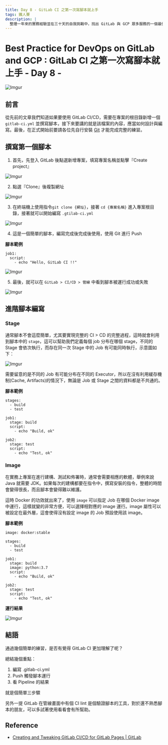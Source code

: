 ```yaml
---
title: Day 8 - GitLab CI 之第一次寫腳本就上手
tags: 鐵人賽
description: |
  整理一年來的實務經驗並在三十天的自我挑戰中，找出 GitLab 與 GCP 眾多服務的一個最佳實踐方式
---
```


# Best Practice for DevOps on GitLab and GCP : GitLab CI 之第一次寫腳本就上手 - Day 8 -

![Imgur](https://i.imgur.com/5JX4fA3.png)

## 前言

從先前的文章我們知道如果要使用 GitLab CI/CD，需要在專案的根目錄新增一個 `gitlab-ci.yml` 並撰寫腳本，接下來要講的就是該檔案的內容，應當如何設計與編寫。最後，在正式開始前要請各位先自行安裝 [Git](https://git-scm.com/) 才能完成完整的練習。

## 撰寫第一個腳本

1. 首先，先登入 GitLab 後點選新增專案，填寫專案名稱並點擊『Create project』

![Imgur](https://i.imgur.com/qiFnd1j.png)

2. 點選『Clone』後複製網址

![Imgur](https://i.imgur.com/cjxcNu6.png)

3. 在終端機上使用指令`git clone {網址}`，接著 `cd {專案名稱}` 進入專案根目錄，接著就可以開始編寫 `.gtilab-ci.yml`

![Imgur](https://i.imgur.com/XuD4YsM.png)

4. 這是一個簡單的腳本，編寫完成後完成後使用，使用 Git 進行 Push

**腳本範例**

```yaml=
job1:
  script:
    - echo "Hello, GitLab CI !!"
```

![Imgur](https://i.imgur.com/3WwOoJs.png)

5. 最後，就可以在 `GitLab > CI/CD > 管線` 中看到腳本被運行成功或失敗

![Imgur](https://i.imgur.com/12uJiDq.png)

## 進階腳本編寫

### Stage

通常腳本不會這麼簡單，尤其要實現完整的 CI > CD 的完整過程，這時就會利用到腳本中的 `stage`，這可以幫助我們定義每個 job 分布在哪個 stage，不同的 Stage 會依次執行，而存在同一次 Stage 中的 Job 有可能同時執行，示意圖如下：

![Imgur](https://i.imgur.com/twtcZef.png)

需要留意的是不同的 Job 有可能分布在不同的 Executor，所以在沒有利用緩存機制(Cache, Artifacts)的情況下，無論是 Job 或 Stage 之間的資料都是不共通的。

**腳本範例**

```yaml=
stages:
  - build
  - test
  
job1:
  stage: build
  script:
    - echo "Build, ok"

job2:
  stage: test
  script:
    - echo "Test, ok"
```

### Image

在實務上專案在進行建構、測試和佈署時，通常會需要相應的軟體，舉例來說 Java 就需要 JDK。如果每次的建構都要在指令中，撰寫安裝的指令，整體的時間會變得很長，而且腳本會變得難以維護。

這時 Docker 的功效就出來了，使用 `image` 可以指定 Job 在哪個 Docker image 中運行，這樣就變的非常方便，可以選擇相對應的 image 運行。image 屬性可以被設定在最外層，這會使得沒有設定 image 的 Job 預設使用該 image。

**腳本範例**

```yaml=
image: docker:stable

stages:
  - build
  - test
  
job1:
  stage: build
  image: python:3.7
  script:
    - echo "Build, ok"

job2:
  stage: test
  script:
    - echo "Test, ok"
```

**運行結果**

![Imgur](https://i.imgur.com/7rCmPMt.png)


## 結語

通過幾個簡單的練習，是否有覺得 GitLab CI 更加理解了呢？

總結幾個重點：

1. 編寫 .gitlab-ci.yml
2. Push 觸發腳本運行
3. 看 Pipeline 的結果

就是個簡單三步驟

另外一提 GitLab 在管線畫面中有個 CI lint 是個驗證腳本的工具，對於還不熟悉腳本的朋友，可以多試著使用看看會有所幫助。

## Reference

* [Creating and Tweaking GitLab CI/CD for GitLab Pages | GitLab](https://docs.gitlab.com/ee/user/project/pages/getting_started_part_four.html)